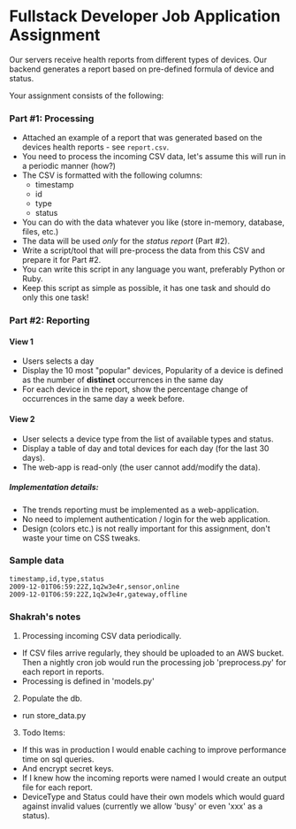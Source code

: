 # Fullstack Developer Job Application Assignment

Our servers receive health reports from different types of devices. Our backend generates a report based on pre-defined formula of device and status.

Your assignment consists of the following:

### Part #1: Processing

* Attached an example of a report that was generated based on the devices health reports - see `report.csv`.
* You need to process the incoming CSV data, let's assume this will run in a periodic manner (how?)
* The CSV is formatted with the following columns:
  * timestamp
  * id
  * type
  * status
* You can do with the data whatever you like (store in-memory, database, files, etc.)
* The data will be used *only* for the *status report* (Part #2).
* Write a script/tool that will pre-process the data from this CSV and prepare it for Part #2.
* You can write this script in any language you want, preferably Python or Ruby.
* Keep this script as simple as possible, it has one task and should do only this one task!

### Part #2: Reporting

#### View 1

* Users selects a day
* Display the 10 most "popular" devices, Popularity of a device is defined as the number of **distinct** occurrences in the same day
* For each device in the report, show the percentage change of occurrences in the same day a week before.

#### View 2

* User selects a device type from the list of available types and status.
* Display a table of day and total devices for each day (for the last 30 days).
* The web-app is read-only (the user cannot add/modify the data).

##### Implementation details:

* The trends reporting must be implemented as a web-application.
* No need to implement authentication / login for the web application.
* Design (colors etc.) is not really important for this assignment, don't waste your time on CSS tweaks.

### Sample data

    timestamp,id,type,status
    2009-12-01T06:59:22Z,1q2w3e4r,sensor,online
    2009-12-01T06:59:22Z,1q2w3e4r,gateway,offline

### Shakrah's notes

1. Processing incoming CSV data periodically.
  * If CSV files arrive regularly, they should be uploaded to an AWS bucket. Then a nightly cron job would run the processing job 'preprocess.py' for each report in reports.
  * Processing is defined in 'models.py'

2. Populate the db.
  * run store_data.py

3. Todo Items:
  * If this was in production I would enable caching to improve performance time on sql queries.
  * And encrypt secret keys.
  * If I knew how the incoming reports were named I would create an output file for each report.
  * DeviceType and Status could have their own models which would guard against invalid values (currently we allow 'busy' or even 'xxx' as a status).
